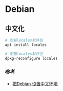 # Debian

## 中文化

```sh
# 安装locales软件包
apt install locales

# 配置locales软件包
dpkg-reconfigure locales
```

### 参考

* [把Debian 设置中文环境](https://www.cnblogs.com/qiyuexin/p/6399098.html)
